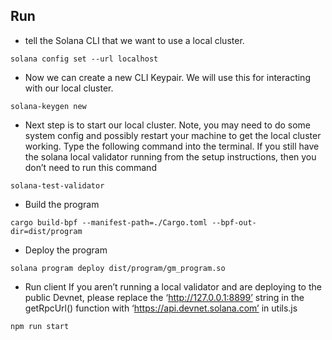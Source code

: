 ## Run
* tell the Solana CLI that we want to use a local cluster.
```
solana config set --url localhost
```

* Now we can create a new CLI Keypair. We will use this for interacting with our local cluster.
```
solana-keygen new
```
* Next step is to start our local cluster. Note, you may need to do some system config and possibly restart your machine to get the local cluster working. Type the following command into the terminal. If you still have the solana local validator running from the setup instructions, then you don’t need to run this command
```
solana-test-validator
```
* Build the program
```
cargo build-bpf --manifest-path=./Cargo.toml --bpf-out-dir=dist/program
```
* Deploy the program
```
solana program deploy dist/program/gm_program.so
```
* Run client
If you aren’t running a local validator and are deploying to the public Devnet, please replace the ‘http://127.0.0.1:8899’ string in the getRpcUrl() function with ‘https://api.devnet.solana.com’ in utils.js
```
npm run start
```
